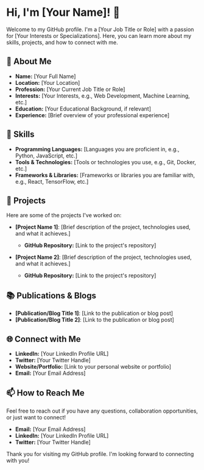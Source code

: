 # Hi, I'm [Your Name]! 👋

Welcome to my GitHub profile. I'm a [Your Job Title or Role] with a passion for [Your Interests or Specializations]. Here, you can learn more about my skills, projects, and how to connect with me.

## 🌟 About Me

- **Name:** [Your Full Name]
- **Location:** [Your Location]
- **Profession:** [Your Current Job Title or Role]
- **Interests:** [Your Interests, e.g., Web Development, Machine Learning, etc.]
- **Education:** [Your Educational Background, if relevant]
- **Experience:** [Brief overview of your professional experience]

## 💼 Skills

- **Programming Languages:** [Languages you are proficient in, e.g., Python, JavaScript, etc.]
- **Tools & Technologies:** [Tools or technologies you use, e.g., Git, Docker, etc.]
- **Frameworks & Libraries:** [Frameworks or libraries you are familiar with, e.g., React, TensorFlow, etc.]

## 🚀 Projects

Here are some of the projects I've worked on:

- **[Project Name 1]**: [Brief description of the project, technologies used, and what it achieves.]
  - **GitHub Repository:** [Link to the project's repository]
  
- **[Project Name 2]**: [Brief description of the project, technologies used, and what it achieves.]
  - **GitHub Repository:** [Link to the project's repository]

## 📚 Publications & Blogs

- **[Publication/Blog Title 1]**: [Link to the publication or blog post]
- **[Publication/Blog Title 2]**: [Link to the publication or blog post]

## 🌐 Connect with Me

- **LinkedIn:** [Your LinkedIn Profile URL]
- **Twitter:** [Your Twitter Handle]
- **Website/Portfolio:** [Link to your personal website or portfolio]
- **Email:** [Your Email Address]

## 📫 How to Reach Me

Feel free to reach out if you have any questions, collaboration opportunities, or just want to connect!

- **Email:** [Your Email Address]
- **LinkedIn:** [Your LinkedIn Profile URL]
- **Twitter:** [Your Twitter Handle]

Thank you for visiting my GitHub profile. I'm looking forward to connecting with you!

